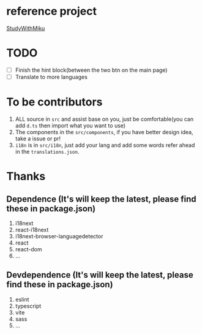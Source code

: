 # reference project
[StudyWithMiku](https://github.com/WenqiOfficial/StudyWithMiku)

# TODO
- [ ] Finish the hint block(between the two btn on the main page)
- [ ] Translate to more languages

# To be contributors
1. ALL source in `src` and assist base on you, just be comfortable(you can add `d.ts` then import what you want to use)
2. The components in the `src/components`, if you have better design idea, take a issue or pr!
3. `i18n` is in `src/i18n`, just add your lang and add some words refer ahead in the `translations.json`.

# Thanks
## Dependence (It's will keep the latest, please find these in package.json)
1. i18next
1. react-i18next
1. i18next-browser-languagedetector
1. react
1. react-dom
1. ...

## Devdependence (It's will keep the latest, please find these in package.json)
1. eslint
1. typescript
1. vite
1. sass
1. ...

